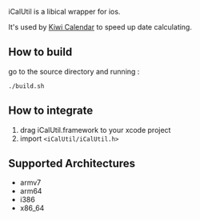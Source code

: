 iCalUtil is a libical wrapper for ios.

It's used by [Kiwi Calendar](https://itunes.apple.com/app/id797639345) to speed up date calculating.

## How to build
go to the source directory and running :

```
./build.sh
```

## How to integrate

1. drag iCalUtil.framework to your xcode project
2. import `<iCalUtil/iCalUtil.h>`

## Supported Architectures
* armv7
* arm64
* i386
* x86_64




